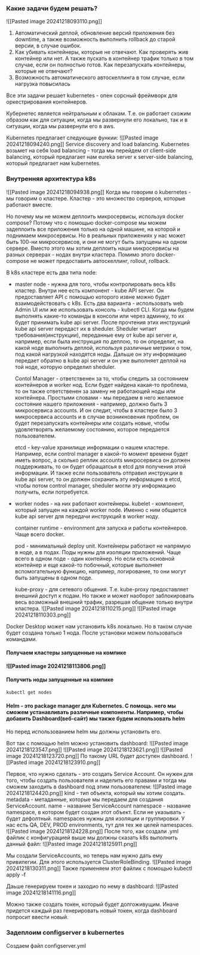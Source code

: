 ### Какие задачи будем решать?
![[Pasted image 20241218093110.png]]
1. Автоматический деплой, обновление версий приложения без downtime, а также возможность выполнить rollback до старой версии, в случае ошибок.
2. Как убивать контейнеры, которые не отвечают. Как проверять жив контейнер или нет. А также пускать в контейнер трафик только в том случае, если он полностью готов. Как перезапускать контейнеры, которые не отвечают?
3. Возможность автоматического автоскеллинга в том случае, если нагрузка повысилась

Все эти задачи решает kubernetes - опен сорсный фреймворк для оркестрирования контейнеров.

Кубернетес является нейтральным к облакам. Т.е. он работает схожим образом как для ситуации, когда мы развернули его локально, так и в ситуации, когда мы развернули его в aws.

Kubernetes предлагает следующие функии:
![[Pasted image 20241218094240.png]]
Service discovery and load balancing. Kubernetes возьмет на себя load balancing - тогда мы перейдем от client-side balancing, который предлагает нам eureka server к server-side balancing, который предлагает нам kubernetes.

### Внутренняя архитектура k8s
![[Pasted image 20241218094938.png]]
Когда мы говорим о kubernetes - мы говорим о кластере. Кластер - это множество серверов, которые работают вместе.

Но почему мы не можем деплоить микросервисы, используя docker compose? Потому что с помощью docker-compose мы можем задеплоить все приложения только на одной машине, на которой и поднимаем микросервисы. Но в реальных приложениях у нас может быть 100-ни микросервисов, и они не могут быть запущены на одном сервере.
Вместо этого мы хотим деплоить наши микросервисы на разных серверах - нодах внутри кластера. Помимо этого docker-compose не может предоставить автоскеллинг, rollout, rollback.

В k8s кластере есть два типа node:
- master node - нужна для того, чтобы контролировать весь k8s кластер. 
  Внутри нее есть компонент - kube API server. Он предоставляет API с помощью которого извне можно будет взаимодействовать с k8s. Есть два варианта - использовать web Admin UI или же использовать консоль - kubectl CLI. Когда мы будем выполнять какие-то команды в консоли или через админку, то их будет принимать kube api server. После прочтения этих инструкций kube api server передаст их в sheduler. Sheduler читает требования(инструкции), переданные ему от kube api server и, например, если была инструкция по деплою, то он определит, на какой ноде выполнить деплой, используя различные метрики о том, под какой нагрузкой находятся ноды. Дальше он эту информацию передает обратно в kube api server и он уже выполняет деплой на той ноде, которую определил sheduler.
  
  Contol Manager - ответственен за то, чтобы следить за состоянием контейнеров и worker нод. Если будет найдена какая-то проблема, то он также ответственен за замену не работающей ноды или контейнера. Простыми словами - мы передаем в него желаемое состояние нашего приложения - например, должно быть 3 микросервиса accounts. И он следит, чтобы в кластере было 3 микросервиса accounts и в случае возникновения проблем, он будет перезапускать контейнеры или создать новые, чтобы удовлетворять желаемому состоянию, которое передается пользователем.
  
  etcd - key-value хранилище информации о нашем кластере. Например, если control manager в какой-то момент времени будет иметь вопрос, а сколько реплик accounts микросервиса он должен поддерживать, то он будет обращатсья в etcd для получения этой информации. И также если пользователь отправил инструкции в kube api server, то он должен сохранить эту информацию в etcd, чтобы потом control manager, sheduler могли эту информацию получить, если потребуется.
  
- worker nodes - на них работают контейнеры.
  kubelet - компонент, который запущен на каждой worker node. Именно с ним общается kube api server для передачи инструкций в worker ноду. 
  
  container runtime - environment для запуска и работы контейнеров. Чаще всего docker.
  
  pod - минимальный deploy unit. Контейнеры работают не напрямую в ноде, а в подах. Поды нужны для изоляции приложений. Чаще всего в одном поде - один контейнер. Но если есть основной контейнер и еще какой-то побочный, которые выполняет вспомогательную функцию, например, логирование, то они могут быть запущены в одном поде. 
  
  kube-proxy - для сетевого общения. Т.е. kube-proxy предоставляет внешний доступ к подам. Но также и может наоборот заблокировать весь возможный внешний трафик, разрешая общение только внутри кластера.
![[Pasted image 20241218110215.png]]
![[Pasted image 20241218110303.png]]

Docker Desktop может нам установить k8s локально. Но в таком случае будет создана только 1 нода. После установки можем пользоваться командами.

#### Получаем кластеры запущенные на компике
**![[Pasted image 20241218113806.png]]**
#### Получить ноды запущенные на компике
`kubectl get nodes`

#### Helm - это package manager для Kubernetes. С помощь. него мы сможем устанавливать различные компоненты. Например, чтобы добавить Dashboard(веб-сайт) мы также будем использовать helm
Но перед использованием helm мы должны установить его.

Вот так с помощью helm можно установить dashboard:
![[Pasted image 20241218123547.png]]
![[Pasted image 20241218123621.png]]
![[Pasted image 20241218123720.png]]
По такому URL будет доступен dashboard.
![[Pasted image 20241218123910.png]]

Первое, что нужно сделать - это создать Service Account. Он нужен для того, чтобы создать пользователя и наделить его правами и тогда мы сможем заходить в dashboard под этим пользователем:
![[Pasted image 20241218124420.png]]
kind - тип объекта, который мы хотим создать.
metadata - метаданные, которые мы передаем для создания ServiceAccount.
name - название ServiceAccount
namespace - название namespace, в котором будет создан этот объект. Если не указывать - будет дефолтный. namespaces нужны для изоляции и группировки. У нас есть QA, DEV, PROD environments, тут для тех же целей namespaces.
![[Pasted image 20241218124228.png]]
После того, как создали .yml файлик с конфигурацией выше мы должны сказать k8s выполнить данный файл:
![[Pasted image 20241218125911.png]]

Мы создали ServiceAccounts, но теперь нам нужно дать ему привилегии. Для этого используется ClusterRoleBinding.
![[Pasted image 20241218130311.png]]
Также применяем этот файлик с помощью kubectl apply -f

Даьше генерируем токен и заходио по нему в dashboard:
![[Pasted image 20241218141116.png]]

Можно также создать токен, который будет долгоживущим. Иначе придется каждый раз генерировать новый токен, когда dashboard попросит ввести новый.

### Задеплоим configserver в kubernertes
Создаем файл configserver.yml

